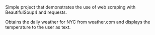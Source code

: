 Simple project that demonstrates the use of web scraping with BeautifulSoup4 and requests.

Obtains the daily weather for NYC from weather.com and displays the temperature to the user as text.
